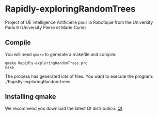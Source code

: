 # Rapidly-exploringRandomTrees
Project of UE Intelligence Artificielle pour la Robotique from the University Paris 6 (University Pierre et Marie Curie)

## Compile
You will need `qmake` to generate a makefile and compile:

    qmake Rapidly-exploringRandomTrees.pro
    make

The process has generated lots of files. You want to execute the program:
    ./Rapidly-exploringRandomTrees

## Installing qmake
We recommend you download the latest Qt distribution: [Qt](https://www.qt.io/download/).
